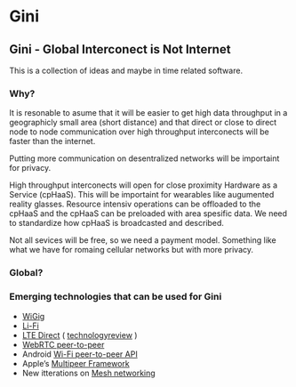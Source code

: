 Gini
====
Gini - Global Interconect is Not Internet
-----------------------------------------
This is a collection of ideas and maybe in time related software.

### Why?
It is resonable to asume that it will be easier to get high data throughput in a geographicly small area (short distance) and that direct or close to direct node to node communication over high throughput interconects will be faster than the internet.

Putting more communication on desentralized networks will be importaint for privacy.

High throughput interconects will open for close proximity Hardware as a Service (cpHaaS). This will be importaint for wearables like augumented reality glasses. Resource intensiv operations can be offloaded to the cpHaaS and the cpHaaS can be preloaded with area spesific data. We need to standardize how cpHaaS is broadcasted and described.

Not all sevices will be free, so we need a payment model. Something like what we have for romaing cellular networks but with more privacy. 

### Global?

### Emerging technologies that can be used for Gini
- [WiGig](http://en.wikipedia.org/wiki/Wireless_Gigabit_Alliance)
- [Li-Fi](http://en.wikipedia.org/wiki/Li-Fi)
- [LTE Direct](https://ltedirect.qualcomm.com/) ( [technologyreview](http://www.technologyreview.com/news/530996/future-smartphones-wont-need-cell-towers-to-connect/) )
- [WebRTC peer-to-peer](http://w3c.github.io/webrtc-pc/#peer-to-peer-connections)
- Android [Wi-Fi peer-to-peer API](http://developer.android.com/guide/topics/connectivity/wifip2p.html)
- Apple’s [Multipeer Framework](https://developer.apple.com/library/ios/DOCUMENTATION/MultipeerConnectivity/Reference/MultipeerConnectivityFramework/index.html)
- New itterations on [Mesh networking](http://en.wikipedia.org/wiki/Mesh_networking)
